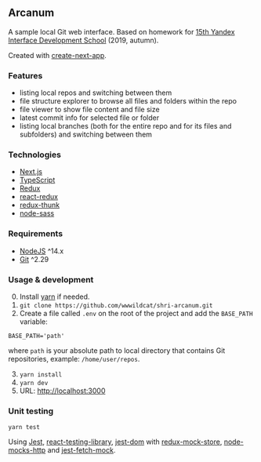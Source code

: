 ## Arcanum

A sample local Git web interface. Based on homework for [15th Yandex Interface Development School](https://academy.yandex.ru/schools/frontend) (2019, autumn).

Created with [create-next-app](https://github.com/vercel/next.js/tree/canary/packages/create-next-app).

### Features

- listing local repos and switching between them
- file structure explorer to browse all files and folders within the repo
- file viewer to show file content and file size
- latest commit info for selected file or folder
- listing local branches (both for the entire repo and for its files and subfolders) and switching between them

### Technologies

- [Next.js](https://github.com/vercel/next.js/)
- [TypeScript](https://github.com/Microsoft/TypeScript)
- [Redux](https://github.com/reduxjs/redux)
- [react-redux](https://github.com/reduxjs/react-redux)
- [redux-thunk](https://github.com/reduxjs/redux-thunk)
- [node-sass](https://github.com/sass/node-sass)

### Requirements

- [NodeJS](https://nodejs.org/en/) ^14.x
- [Git](https://git-scm.com/) ^2.29

### Usage & development

0. Install [yarn](https://classic.yarnpkg.com/en/docs/install) if needed.
1. `git clone https://github.com/wwwildcat/shri-arcanum.git`
2. Create a file called `.env` on the root of the project and add the `BASE_PATH` variable:
```
BASE_PATH='path'
```
where `path` is your absolute path to local directory that contains Git repositories, example: `/home/user/repos`.

3. `yarn install`
4. `yarn dev`
5. URL: [http://localhost:3000](http://localhost:3000)

### Unit testing

```
yarn test
```

Using [Jest](https://github.com/facebook/jest), [react-testing-library](https://github.com/testing-library/react-testing-library), [jest-dom](https://github.com/testing-library/jest-dom) with [redux-mock-store](https://github.com/reduxjs/redux-mock-store), [node-mocks-http](https://github.com/howardabrams/node-mocks-http) and [jest-fetch-mock](https://github.com/jefflau/jest-fetch-mock).